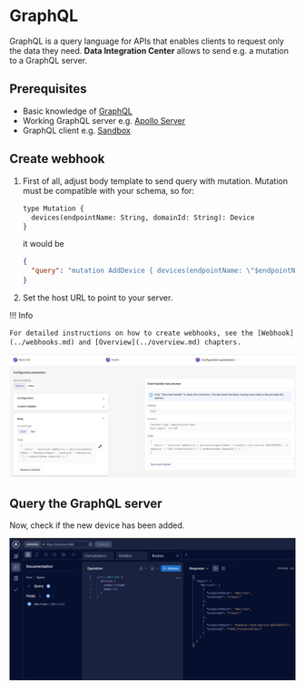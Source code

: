 # GraphQL

GraphQL is a query language for APIs that enables clients to request only the data they need. 
**Data Integration Center** allows to send e.g. a mutation to a GraphQL server.

## Prerequisites

- Basic knowledge of [GraphQL](https://graphql.org/)
- Working GraphQL server e.g. [Apollo Server](https://www.apollographql.com/docs/apollo-server/v2/getting-started/)
- GraphQL client e.g. [Sandbox](https://studio.apollographql.com/sandbox/explorer)

## Create webhook

1. First of all, adjust body template to send query with mutation. Mutation must be compatible with your schema, so for:

    ```gql
    type Mutation {
      devices(endpointName: String, domainId: String): Device
    }
    ```
    
    it would be
    
    ```json
    {
      "query": "mutation AddDevice { devices(endpointName: \"$endpointName\", domainId: \"$domainId\") { endpointName domainId } }" 
    }
    ```

2. Set the host URL to point to your server.

!!! Info

    For detailed instructions on how to create webhooks, see the [Webhook](../webhooks.md) and [Overview](../overview.md) chapters.

![graphql-configuration](../images/graphql-configuration.webp)

## Query the GraphQL server

Now, check if the new device has been added.

![graphql-explorer](../images/graphql-explorer.webp)
